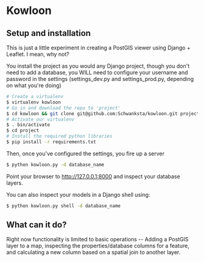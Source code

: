 Kowloon
=======

Setup and installation
----------------------

This is just a little experiment in creating a PostGIS viewer using Django + Leaflet. I mean, why not?

You install the project as you would any Django project, though you don't need
to add a database, you WILL need to configure your username and password in
the settings (settings_dev.py and settings_prod.py, depending on what you're doing)

```bash
# Create a virtualenv
$ virtualenv kowloon
# Go in and download the repo to 'project'
$ cd kowloon && git clone git@github.com:Schwanksta/kowloon.git project
# Activate our virtualenv
$ . bin/activate
$ cd project
# Install the required python libraries
$ pip install -r requirements.txt
```

Then, once you've configured the settings, you fire up a server

```bash
$ python kowloon.py -d database_name
```

Point your browser to http://127.0.0.1:8000 and inspect your database layers.

You can also inspect your models in a Django shell using:

```bash
$ python kowloon.py shell -d database_name
```

What can it do?
---------------

Right now functionality is limited to basic operations -- Adding a PostGIS layer
to a map, inspecting the properties/database columns for a feature, and calculating a new
column based on a spatial join to another layer.

